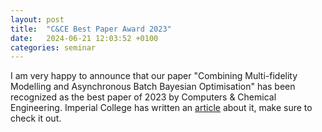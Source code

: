 ```yaml
---
layout: post
title:  "C&CE Best Paper Award 2023"
date:   2024-06-21 12:03:52 +0100
categories: seminar
---
```


I am very happy to announce that our paper "Combining Multi-fidelity Modelling and Asynchronous Batch Bayesian Optimisation" has been recognized as the best paper of 2023 by Computers & Chemical Engineering. Imperial College has written an [article](https://www.imperial.ac.uk/news/255753/machine-learning-models-support-chemical-rd/) about it, make sure to check it out.
